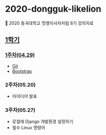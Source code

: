 # 2020-dongguk-likelion  
:lion: 2020 동국대학교 멋쟁이사자처럼 8기 강의자료  

## [1학기](https://github.com/JuYeong0413/2020-dongguk-likelion/tree/master/1st-semester)  
### [1주차(04.29)](https://github.com/JuYeong0413/2020-dongguk-likelion/tree/master/1st-semester/week01)  
- [Git](https://github.com/JuYeong0413/2020-dongguk-likelion/blob/master/1st-semester/week01/git.md)  
- [Bootstrap](https://github.com/JuYeong0413/2020-dongguk-likelion/blob/master/1st-semester/week01/bootstrap.md)  

### 2주차(05.20)  
- 아이디어 발표  

### 3주차(05.27)  
- 로컬에 Django 개발환경 설정하기  
- 필수 Linux 명령어  

